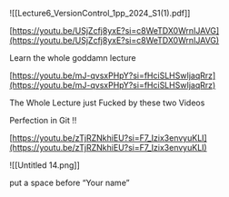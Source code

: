  

![[Lecture6_VersionControl_1pp_2024_S1(1).pdf]]

[https://youtu.be/USjZcfj8yxE?si=c8WeTDX0WrnIJAVG](https://youtu.be/USjZcfj8yxE?si=c8WeTDX0WrnIJAVG)

Learn the whole goddamn lecture

[https://youtu.be/mJ-qvsxPHpY?si=fHciSLHSwIjaqRrz](https://youtu.be/mJ-qvsxPHpY?si=fHciSLHSwIjaqRrz)

The Whole Lecture just Fucked by these two Videos

Perfection in Git !!

[https://youtu.be/zTjRZNkhiEU?si=F7_Izix3envyuKLI](https://youtu.be/zTjRZNkhiEU?si=F7_Izix3envyuKLI)

![[Untitled 14.png]]

put a space before “Your name”